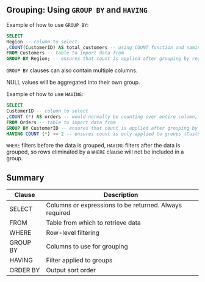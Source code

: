 ## Grouping: Using ```GROUP BY``` and ```HAVING```

Example of how to use ```GROUP BY```:
```SQL
SELECT
Region -- column to select
,COUNT(CustomerID) AS total_customers -- using COUNT function and naming new column total_customers
FROM Customers -- table to import data from
GROUP BY Region; -- ensures that count is applied after grouping by region, rather than counting the whole table
```
```GROUP BY``` clauses can also contain multiple columns.

NULL values will be aggregated into their own group.

Example of how to use ```HAVING```:
```SQL
SELECT
CustomerID -- column to select
,COUNT (*) AS orders -- would normally be counting over entire column, but this is affected by the following clauses
FROM Orders -- table to import data from
GROUP BY CustomerID -- ensures that count is applied after grouping by CustomerID (looks at each individual customer)
HAVING COUNT (*) >= 2 -- ensures count is only applied to groups (CustomerID) with counts greater than or equal to 2
```

```WHERE``` filters before the data is grouped, ```HAVING``` filters after the data is grouped, so rows eliminated 
by a ```WHERE``` clause will not be included in a group.

## Summary

| Clause  | Description | 
| ------------- | ------------- |
| SELECT  | Columns or expressions to be returned. Always required  | 
| FROM  | Table from which to retrieve data | 
| WHERE | Row-level filtering | 
| GROUP BY | Columns to use for grouping | 
| HAVING | Filter applied to groups | 
| ORDER BY | Output sort order |
